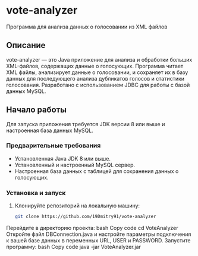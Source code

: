 # vote-analyzer
Программа для анализа данных о голосовании из XML файлов

## Описание
vote-analyzer — это Java приложение для анализа и обработки больших XML-файлов, содержащих данные о голосующих. Программа читает XML файлы, анализирует данные о голосовании, и сохраняет их в базу данных для последующего анализа дубликатов голосов и статистики голосования. Разработано с использованием JDBC для работы с базой данных MySQL.

## Начало работы
Для запуска приложения требуется JDK версии 8 или выше и настроенная база данных MySQL.

### Предварительные требования
- Установленная Java JDK 8 или выше.
- Установленный и настроенный MySQL сервер.
- Настроенная база данных с таблицей для сохранения данных о голосующих.

### Установка и запуск
1. Клонируйте репозиторий на локальную машину:
   ```bash
   git clone https://github.com/19Dmitry91/vote-analyzer

Перейдите в директорию проекта:
bash
Copy code
cd VoteAnalyzer
Откройте файл DBConnection.java и настройте параметры подключения к вашей базе данных в переменных URL, USER и PASSWORD.
Запустите программу:
bash
Copy code
java -jar VoteAnalyzer.jar
